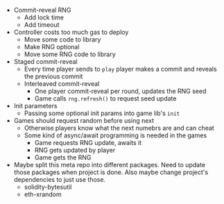 - Commit-reveal RNG
  - Add lock time
  - Add timeout
- Controller costs too much gas to deploy
  - Move some code to library
  - Make RNG optional
  - Move some RNG code to library
- Staged commit-reveal
  - Every time player sends to `play` player makes a commit and reveals the previous commit
  - Interleaved commit-reveal
    - One player commit-reveal per round, updates the RNG seed
    - Game calls `rng.refresh()` to request seed update
- Init parameters
  - Passing some optional init params into game lib's `init`
- Games should request random before using next
  - Otherwise players know what the next numebrs are and can cheat
  - Some kind of async/await programming is needed in the games
    - Game requests RNG update, awaits it
    - RNG gets updated by player
    - Game gets the RNG
- Maybe split this meta repo into different packages. Need to update those packages when project is done. Also maybe change project's dependencies to just use those.
  - solidity-bytesutil
  - eth-xrandom
